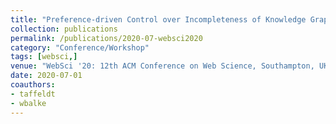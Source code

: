 ```yaml
---
title: "Preference-driven Control over Incompleteness of Knowledge Graph Query Answers"
collection: publications
permalink: /publications/2020-07-websci2020
category: "Conference/Workshop"
tags: [websci,]
venue: "WebSci '20: 12th ACM Conference on Web Science, Southampton, UK, July 6-10, 2020"
date: 2020-07-01
coauthors:
- taffeldt
- wbalke
---
```

